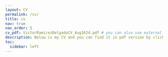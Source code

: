 ```yaml
---
layout: CV
permalink: /cv/
title: cv
nav: true
nav_order: 5
cv_pdf: VictorRamirezDelgadoCV_Aug1624.pdf # you can also use external links here
description: Below is my CV and you can find it in pdf version by clicking the pdf symbol on the right.
toc:
  sidebar: left
---
```

